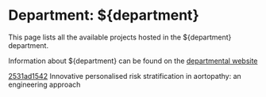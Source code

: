 # Department: **${department}**

This page lists all the available projects hosted in the ${department} department.

Information about ${department} can be found on the [departmental website](https://www.ucl.ac.uk/cardiovascular/ucl-institute-cardiovascular-science)

[2531ad1542](../projects/2531ad1542.md) Innovative personalised risk stratification in aortopathy: an engineering approach

